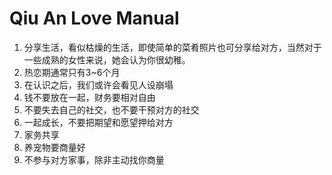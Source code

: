 # Qiu An Love Manual

1. 分享生活，看似枯燥的生活，即使简单的菜肴照片也可分享给对方，当然对于一些成熟的女性来说，她会认为你很幼稚。
2. 热恋期通常只有3~6个月
3. 在认识之后，我们或许会看见人设崩塌
4. 钱不要放在一起，财务要相对自由
5. 不要失去自己的社交，也不要干预对方的社交
6. 一起成长，不要把期望和愿望押给对方
7. 家务共享
8. 养宠物要商量好
9. 不参与对方家事，除非主动找你商量